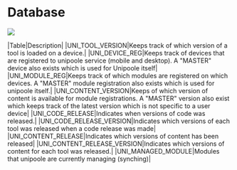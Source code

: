 # Database
<img src="http://unipoole.github.io/images/unipoole-service/sync-flow-classes.png" style="max-width: 100%" />


|Table|Description|
|UNI_TOOL_VERSION|Keeps track of which version of a tool is loaded on a device.|
|UNI_DEVICE_REG|Keeps track of devices that are registered to unipoole service (mobile and desktop). A "MASTER" device also exists which is used for Unipoole itself|
|UNI_MODULE_REG|Keeps track of which modules are registered on which devices. A "MASTER" module registration also exists which is used for unipoole itself.|
|UNI_CONTENT_VERSION|Keeps of which version of content is available for module registrations. A "MASTER" version also exist which keeps track of the latest version which is not specific to a user device|
|UNI_CODE_RELEASE|Indicates when versions of code was released.|
|UNI_CODE_RELEASE_VERSION|Indicates which versions of each tool was released when a code release was made|
|UNI_CONTENT_RELEASE|Indicates which versions of content has been released|
|UNI_CONTENT_RELEASE_VERSION|Indicates which versions of content for each tool was released.|
|UNI_MANAGED_MODULE|Modules that unipoole are currently managing (synching)|
